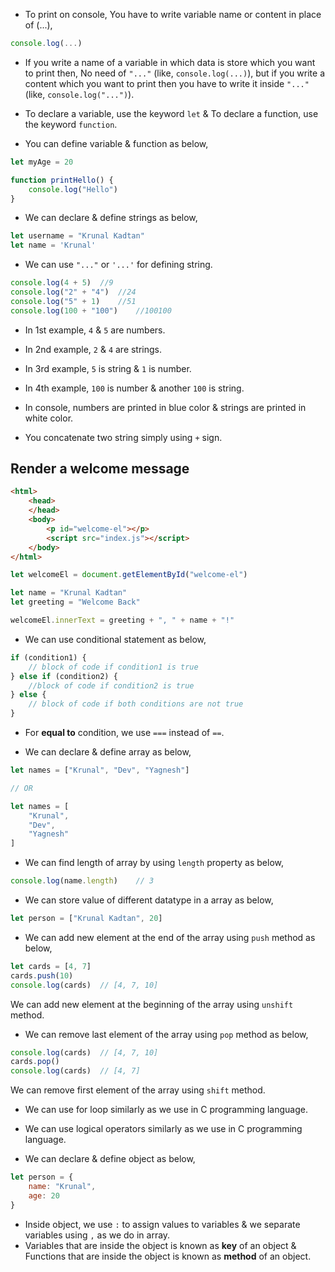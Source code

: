 - To print on console, You have to write variable name or content in place of (...),
  
```js
console.log(...)
```

- If you write a name of a variable in which data is store which you want to print then, No need of `"..."` (like, `console.log(...)`), but if you write a content which you want to print then you have to write it inside `"..."` (like, `console.log("...")`).

- To declare a variable, use the keyword `let` & To declare a function, use the keyword `function`.
- You can define variable & function as below,

```js
let myAge = 20

function printHello() {
    console.log("Hello")
}
```

- We can declare & define strings as below, 
```js
let username = "Krunal Kadtan"
let name = 'Krunal'
```
- We can use `"..."` or `'...'` for defining string.

```js
console.log(4 + 5)  //9
console.log("2" + "4")  //24
console.log("5" + 1)    //51
console.log(100 + "100")    //100100
```
- In 1st example, `4` & `5` are numbers.
- In 2nd example, `2` & `4` are strings.
- In 3rd example, `5` is string & `1` is number.
- In 4th example, `100` is number & another `100` is string.

- In console, numbers are printed in blue color & strings are printed in white color.

- You concatenate two string simply using `+` sign.

## Render a welcome message

```html
<html>
    <head>
    </head>
    <body>
        <p id="welcome-el"></p>
        <script src="index.js"></script>
    </body>
</html>
```

```js
let welcomeEl = document.getElementById("welcome-el")

let name = "Krunal Kadtan"
let greeting = "Welcome Back"

welcomeEl.innerText = greeting + ", " + name + "!"
```

- We can use conditional statement as below,
```js
if (condition1) {
    // block of code if condition1 is true
} else if (condition2) {
    //block of code if condition2 is true
} else {
    // block of code if both conditions are not true
}
```

- For **equal to** condition, we use `===` instead of `==`.

- We can declare & define array as below,
```js
let names = ["Krunal", "Dev", "Yagnesh"]

// OR

let names = [
    "Krunal",
    "Dev",
    "Yagnesh"
]
```

- We can find length of array by using `length` property as below,
```js
console.log(name.length)    // 3
```

- We can store value of different datatype in a array as below,

```js
let person = ["Krunal Kadtan", 20]
```

- We can add new element at the end of the array using `push` method as below,
```js
let cards = [4, 7]
cards.push(10)
console.log(cards)  // [4, 7, 10]
```
We can add new element at the beginning of the array using `unshift` method.

- We can remove last element of the array using `pop` method as below,
```js
console.log(cards)  // [4, 7, 10]
cards.pop()
console.log(cards)  // [4, 7]
```
We can remove first element of the array using `shift` method.

- We can use for loop similarly as we use in C programming language.

- We can use logical operators similarly as we use in C programming language.

- We can declare & define object as below,
```js
let person = {
    name: "Krunal",
    age: 20
}
```
- Inside object, we use `:` to assign values to variables & we separate variables using `,` as we do in array.
- Variables that are inside the object is known as **key** of an object & Functions that are inside the object is known as **method** of an object.